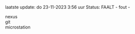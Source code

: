 laatste update: 
do 23-11-2023  3:56   uur 
Status: FAALT - fout - 
<div class="service R">nexus</div><div class="service R">git</div><div class="service Y">microstation</div>